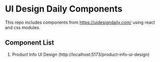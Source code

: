 # UI Design Daily Components

This repo includes components from https://uidesigndaily.com/ using react and css modules.

## Component List
1. Product Info UI Design (http://localhost:5173/product-info-ui-design)